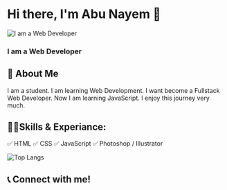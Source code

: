 # Hi there, I'm Abu Nayem 👋

![I am a Web Developer](https://wallpapers.com/images/hd/website-background-e3ttfyugioqlru1w.jpg)

### I am a Web Developer

## 🚀 About Me

I am a student. I am learning Web Development. I want become a Fullstack Web Developer. Now I am learning JavaScript. I enjoy this journey very much.   

## 👨‍🎓Skills & Experiance:

✅ HTML
✅ CSS
✅ JavaScript
✅ Photoshop / Illustrator

<link
  rel="stylesheet"
  href="https://cdn.jsdelivr.net/gh/dheereshagrwal/colored-icons@1.7.7/src/app/ci.min.css"
/>
<i class="ci ci-html5 ci-2x"></i> <i class="ci ci-css ci-2x"></i>  <i class="ci ci-js  ci-2x"></i> <i class="ci ci-git  ci-2x"></i>

![Top Langs](https://github-readme-stats.vercel.app/api/top-langs/?username=anuraghazra&layout=compact)

## 📞 Connect with me!

[<i class="ci ci-github ci-2x"></i>](https://github.com/Taw-sip)  [<i class="ci ci-facebook ci-2x"></i>](https://www.facebook.com/abu.nayem.1401)  [<i class="ci ci-instagram ci-2x">](https://www.instagram.com/tawsipabunayem/)  [<i class="ci ci-gmail ci-2x"></i>](https://mail.google.com/mail/u/0/?tab=rm&ogbl#inbox?compose=CllgCJTLpGkBsqWnwmrjllbKdCCcMdxQBjpCPFnKpHvdKwTLLrWLGlnkpKTWtKVJcQHBMJksWrL)
